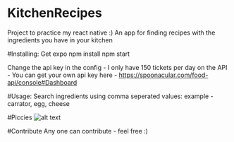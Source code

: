 # KitchenRecipes
Project to practice my react native :)
An app for finding recipes with the ingredients you have in your kitchen

#Installing:
Get expo
npm install
npm start

Change the api key in the config - I only have 150 tickets per day on the API - You can get your own api key here - https://spoonacular.com/food-api/console#Dashboard

#Usage:
Search ingredients using comma seperated values: example - carrator, egg, cheese

#Piccies 
![alt text](https://github.com/[TIKramer]/[KitchenRecipes][master]/screenshots//home.jpg?raw=true)


#Contribute 
Any one can contribute - feel free :)
